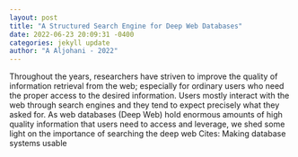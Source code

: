 ```yaml
--- 
layout: post 
title: "A Structured Search Engine for Deep Web Databases" 
date: 2022-06-23 20:09:31 -0400 
categories: jekyll update 
author: "A Aljohani - 2022" 
--- 
```

Throughout the years, researchers have striven to improve the quality of information retrieval from the web; especially for ordinary users who need the proper access to the desired information. Users mostly interact with the web through search engines and they tend to expect precisely what they asked for. As web databases (Deep Web) hold enormous amounts of high quality information that users need to access and leverage, we shed some light on the importance of searching the deep web Cites: Making database systems usable